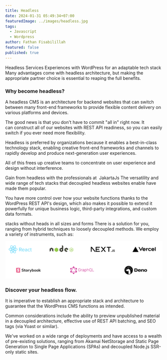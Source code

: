 ```yaml
---
title: Headless
date: 2024-01-31 05:49:34+07:00
featuredImage: ../images/headless.jpg
tags:
  - Javascript
  - Wordpress
author: Fathan Fisabilillah
featured: false
published: true
---
```

Headless Services Experiences with WordPress for an adaptable tech stack
Many advantages come with headless architecture, but making the appropriate partner choice is essential to reaping the full benefits.

### Why become headless?

A headless CMS is an architecture for backend websites that can switch between many front-end frameworks to provide flexible content delivery on various platforms and devices.

The good news is that you don't have to commit "all in" right now. It can construct all of our websites with REST API readiness, so you can easily switch if you ever need more flexibility.

Headless is preferred by organizations because it enables a best-in-class technology stack, enabling creative front-end frameworks and channels to rapidly develop and produce next-generation user experiences.

All of this frees up creative teams to concentrate on user experience and design without interference.

Gain from headless with the professionals at  JakartaJs
The versatility and wide range of tech stacks that decoupled headless websites enable have made them popular.

You have more control over how your website functions thanks to the WordPress REST API's design, which also makes it possible to extend it powerfully for unique business logic, third-party integrations, and custom data formats.

stacks without heads in all sizes and forms
There is a solution for you, ranging from hybrid techniques to loosely decoupled methods. We employ a variety of instruments, such as:

![](../images/screenshot-2024-01-31-at-05.55.00.png)

### Discover your headless flow.

It is imperative to establish an appropriate stack and architecture to guarantee that the WordPress CMS functions as intended.

Common considerations include the ability to preview unpublished material in a decoupled architecture, effective use of REST API batching, and SEO tags (via Yoast or similar).

We've worked on a wide range of deployments and have access to a wealth of pre-existing solutions, ranging from Akamai NetStorage and Static Page Generation to Single Page Applications (SPAs) and decoupled Node.js SSR-only static sites.